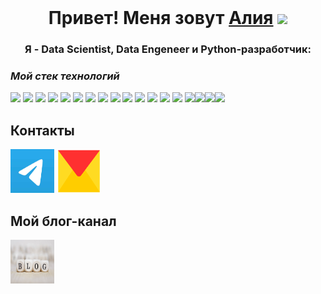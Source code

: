 <img scr="./src/kart.png" width="100%">

<h1 align="center">Привет! Меня зовут <a href="https://github.com/AliaBis" target="_blank">Алия</a> 
<img src="https://github.com/blackcater/blackcater/raw/main/images/Hi.gif" height="32"/></h1>
<h3 align="center">Я - Data Scientist, Data Engeneer и Python-разработчик:</h3>



### *Мой стек технологий*

<img src="https://img.shields.io/badge/Python-blue?style=for-the-badge&logo=Python&logoColor=black"/> <img src="https://img.shields.io/badge/Django-black?style=for-the-badge&logo=Django&logoColor=white"/> <img src="https://img.shields.io/badge/Machine Learning-blue?style=for-the-badge&logo=Python&logoColor=black"/> <img src="https://img.shields.io/badge/Flask-red?style=for-the-badge&logo=Django&logoColor=white"/> <img src="https://img.shields.io/badge/NLP-пкуут?style=for-the-badge&logo=API&logoColor=white"/> <img src="https://img.shields.io/badge/Docker-orange?style=for-the-badge&logo=HTML5&logoColor=green"/> <img src="https://img.shields.io/badge/CI/CD-blue?style=for-the-badge&logo=Python&logoColor=black"/> <img src="https://img.shields.io/badge/PostgreSQL-purple?style=for-the-badge&logo=MySQL&logoColor=white"/> <img src="https://img.shields.io/badge/Pandas-blue?style=for-the-badge&logo=Python&logoColor=black"/> <img src="https://img.shields.io/badge/SQL-black?style=for-the-badge&logo=MySQL&logoColor=white"/> <img src="https://img.shields.io/badge/FastAPI-blue?style=for-the-badge&logo=Django&logoColor=white"/> <img src="https://img.shields.io/badge/Scikitlearn-пкуут?style=for-the-badge&logo=API&logoColor=white"/> <img src="https://img.shields.io/badge/Scrapy-red?style=for-the-badge&logo=Python&logoColor=black"/> <img src="https://img.shields.io/badge/html-red?style=for-the-badge&logo=HTML5&logoColor=green"/> <img src="https://img.shields.io/badge/REST API-orange?style=for-the-badge&logo=API&logoColor=white"/><img src="https://img.shields.io/badge/ClickHouse-blue?style=for-the-badge&logo=ClickHouse&logoColor=black"/><img src="https://img.shields.io/badge/Kafka-red?style=for-the-badge&logo=Kafka&logoColor=green"/><img src="https://img.shields.io/badge/Redis-blue?style=for-the-badge&logo=Redis&logoColor=black"/>

## Контакты

[<img src="https://github.com/AliaBis/AliaBis/blob/main/telegram.jpg" width="70px" height="70px">](https://t.me/Alia_Bis) [<img src="https://github.com/AliaBis/AliaBis/blob/main/ya.png" width="70px" height="70px">](mailto:aliabisengalieva@yandex.ru)

## Мой блог-канал
[<img src="https://github.com/AliaBis/AliaBis/blob/main/blog.jpg" width="70px" height="70px">](https://t.me/pythonsha)

